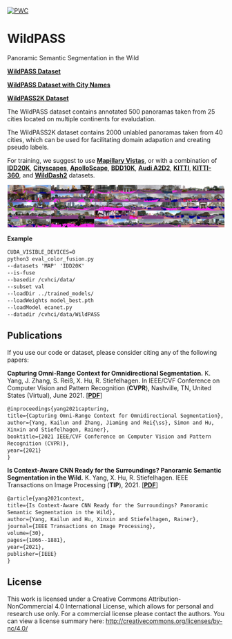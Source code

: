 [![PWC](https://img.shields.io/endpoint.svg?url=https://paperswithcode.com/badge/capturing-omni-range-context-for/semantic-segmentation-on-densepass)](https://paperswithcode.com/sota/semantic-segmentation-on-densepass?p=capturing-omni-range-context-for)

# WildPASS
Panoramic Semantic Segmentation in the Wild

[**WildPASS Dataset**](https://drive.google.com/file/d/1DEIOpwdtWxdUBnvBXqe1KxzW-qez_KSY/view?usp=sharing)

[**WildPASS Dataset with City Names**](https://drive.google.com/file/d/1yHCdhe45IzDcHarYPKCdZCzwWR0PGdAF/view?usp=sharing)

[**WildPASS2K Dataset**](https://drive.google.com/file/d/1c9pQJe9OJcvW24rRg9pSTSgvCRklKuvv/view?usp=sharing)

The WildPASS dataset contains annotated 500 panoramas taken from 25 cities located on multiple continents for evaludation.

The WildPASS2K dataset contains 2000 unlabled panoramas taken from 40 cities, which can be used for facilitating domain adapation and creating pseudo labels.

For training, we suggest to use [**Mapillary Vistas**](https://drive.google.com/file/d/1c9pQJe9OJcvW24rRg9pSTSgvCRklKuvv/view?usp=sharing), or with a combination of [**IDD20K**](https://idd.insaan.iiit.ac.in/), [**Cityscapes**](https://www.cityscapes-dataset.com/), [**ApolloScape**](http://apolloscape.auto/scene.html), [**BDD10K**](https://bdd-data.berkeley.edu/), [**Audi A2D2**](https://www.a2d2.audi/a2d2/en.html), [**KITTI**](http://www.cvlibs.net/datasets/kitti/eval_semantics.php), [**KITTI-360**](http://www.cvlibs.net/datasets/kitti-360/), and [**WildDash2**](https://wilddash.cc/) datasets. 

![Example segmentation](figure_wildpass.jpg?raw=true "Example segmentation")

**Example**
```
CUDA_VISIBLE_DEVICES=0
python3 eval_color_fusion.py
--datasets 'MAP' 'IDD20K'
--is-fuse
--basedir /cvhci/data/
--subset val
--loadDir ../trained_models/
--loadWeights model_best.pth
--loadModel ecanet.py
--datadir /cvhci/data/WildPASS
```

## Publications
If you use our code or dataset, please consider citing any of the following papers:

**Capturing Omni-Range Context for Omnidirectional Segmentation.**
K. Yang, J. Zhang, S. Reiß, X. Hu, R. Stiefelhagen.
In IEEE/CVF Conference on Computer Vision and Pattern Recognition (**CVPR**), Nashville, TN, United States (Virtual), June 2021.
[[**PDF**](https://arxiv.org/pdf/2103.05687.pdf)]

```
@inproceedings{yang2021capturing,
title={Capturing Omni-Range Context for Omnidirectional Segmentation},
author={Yang, Kailun and Zhang, Jiaming and Rei{\ss}, Simon and Hu, Xinxin and Stiefelhagen, Rainer},
booktitle={2021 IEEE/CVF Conference on Computer Vision and Pattern Recognition (CVPR)},
year={2021}
}
```

**Is Context-Aware CNN Ready for the Surroundings? Panoramic Semantic Segmentation in the Wild.**
K. Yang, X. Hu, R. Stiefelhagen.
IEEE Transactions on Image Processing (**TIP**), 2021.
[[**PDF**](http://www.yangkailun.com/publications/tip2021_kailun.pdf)]

```
@article{yang2021context,
title={Is Context-Aware CNN Ready for the Surroundings? Panoramic Semantic Segmentation in the Wild},
author={Yang, Kailun and Hu, Xinxin and Stiefelhagen, Rainer},
journal={IEEE Transactions on Image Processing},
volume={30},
pages={1866--1881},
year={2021},
publisher={IEEE}
}
```

## License
This work is licensed under a Creative Commons Attribution-NonCommercial 4.0 International License, which allows for personal and research use only. For a commercial license please contact the authors. You can view a license summary here: http://creativecommons.org/licenses/by-nc/4.0/
